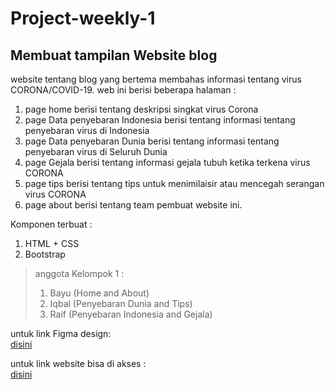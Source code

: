 # Project-weekly-1

## Membuat tampilan Website blog

website tentang blog yang bertema membahas informasi tentang virus CORONA/COVID-19.
web ini berisi beberapa halaman :

1. page home berisi tentang deskripsi singkat virus Corona
2. page Data penyebaran Indonesia berisi tentang informasi tentang penyebaran virus di Indonesia
3. page Data penyebaran Dunia berisi tentang informasi tentang penyebaran virus di Seluruh Dunia
4. page Gejala berisi tentang informasi gejala tubuh ketika terkena virus CORONA
5. page tips berisi tentang tips untuk menimilaisir atau mencegah serangan virus CORONA
6. page about berisi tentang team pembuat website ini.

Komponen terbuat :

1. HTML + CSS
2. Bootstrap

> anggota Kelompok 1 :
>
> 1.  Bayu (Home and About)
> 2.  Iqbal (Penyebaran Dunia and Tips)
> 3.  Raif (Penyebaran Indonesia and Gejala)

untuk link Figma design: </br>
[disini](https://www.figma.com/file/eR1BNMp7iRyn2PAFwvst7s/Project-week-1?node-id=0%3A1)

untuk link website bisa di akses : </br>
[disini](https://corona-blog.netlify.com/)
